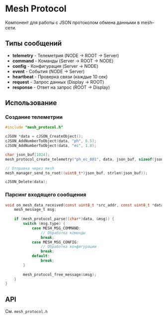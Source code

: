 # Mesh Protocol

Компонент для работы с JSON протоколом обмена данными в mesh-сети.

## Типы сообщений

- **telemetry** - Телеметрия (NODE → ROOT → Server)
- **command** - Команды (Server → ROOT → NODE)
- **config** - Конфигурация (Server → NODE)
- **event** - События (NODE → Server)
- **heartbeat** - Проверка связи (каждые 10 сек)
- **request** - Запрос данных (Display → ROOT)
- **response** - Ответ на запрос (ROOT → Display)

## Использование

### Создание телеметрии

```c
#include "mesh_protocol.h"

cJSON *data = cJSON_CreateObject();
cJSON_AddNumberToObject(data, "ph", 6.5);
cJSON_AddNumberToObject(data, "ec", 1.8);

char json_buf[1024];
mesh_protocol_create_telemetry("ph_ec_001", data, json_buf, sizeof(json_buf));

// Отправка через mesh
mesh_manager_send_to_root((uint8_t*)json_buf, strlen(json_buf));

cJSON_Delete(data);
```

### Парсинг входящего сообщения

```c
void on_mesh_data_received(const uint8_t *src_addr, const uint8_t *data, size_t len) {
    mesh_message_t msg;
    
    if (mesh_protocol_parse((char*)data, &msg)) {
        switch (msg.type) {
            case MESH_MSG_COMMAND:
                // Обработка команды
                break;
            case MESH_MSG_CONFIG:
                // Обработка конфигурации
                break;
            default:
                break;
        }
        
        mesh_protocol_free_message(&msg);
    }
}
```

## API

См. `mesh_protocol.h`

